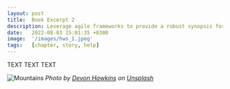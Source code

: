 ```yaml
---
layout: post
title:  Book Excerpt 2
description: Leverage agile frameworks to provide a robust synopsis for high level overviews. Iterative a...
date:   2022-08-03 15:01:35 +0300
image:  '/images/hws_1.jpeg'
tags:   [chapter, story, help]
---
```


TEXT TEXT TEXT

![Mountains]({{site.baseurl}}/images/06-1.jpg)
*Photo by [Devon Hawkins](https://unsplash.com/photos/2IWxOWMVB6w) on [Unsplash](https://unsplash.com/)*
